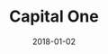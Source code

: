 ---
layout: site
title: "Capital One"
date: 2018-01-02
categories: [finance]
version: 1.4.14
major: 1
minor: 4
patch: 14
slug: capital-one
link: https://www.capitalone.com/
permalink: /sites/:slug
---